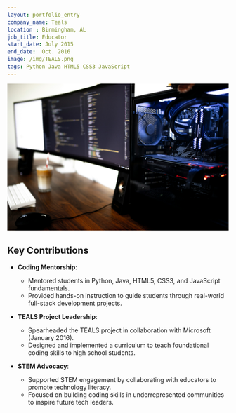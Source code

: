 ```yaml
---
layout: portfolio_entry
company_name: Teals
location : Birmingham, AL
job_title: Educator
start_date: July 2015
end_date:  Oct. 2016
image: /img/TEALS.png
tags: Python Java HTML5 CSS3 JavaScript
---
```


![Portfolio Item](/assets/img/caspar-camille-rubin-7SDoly3FV_0-unsplash.jpg)


## Key Contributions

- **Coding Mentorship**:
  - Mentored students in Python, Java, HTML5, CSS3, and JavaScript fundamentals.
  - Provided hands-on instruction to guide students through real-world full-stack development projects.

- **TEALS Project Leadership**:
  - Spearheaded the TEALS project in collaboration with Microsoft (January 2016).
  - Designed and implemented a curriculum to teach foundational coding skills to high school students.

- **STEM Advocacy**:
  - Supported STEM engagement by collaborating with educators to promote technology literacy.
  - Focused on building coding skills in underrepresented communities to inspire future tech leaders.